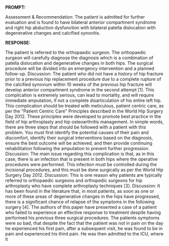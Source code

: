 **PROMPT:**

Assessment & Recommendation:  The patient is admitted for further evaluation and is found to have bilateral anterior compartment syndrome and right hip abduction dysfunction with bilateral patella dislocation with degenerative changes and calcified synovitis.

**RESPONSE:**

  The patient is referred to the orthopaedic surgeon. The orthopaedic surgeon will carefully diagnose the diagnosis which is a combination of patella dislocation and degenerative changes in both hips. The surgical procedure will be divided into an emergency intervention and a planned follow-up.  Discussion:  The patient who did not have a history of hip fracture prior to a previous hip replacement procedure due to a complete rupture of the calcified synovium within 10 weeks of the previous hip fracture will develop anterior compartment syndrome in the second attempt [1]. This complication is extremely serious, can lead to mortality, and will require immediate amputation, if not a complete disarticulation of his entire left hip. This complication should be treated with meticulous, patient centric care, as per the "Patient Centric Care" Principles described in the World Hip Surgery Day 2012. These principles were developed to promote best practice in the field of hip arthroplasty and hip osteoarthritis management. In simple words, there are three steps that should be followed with a patient with this problem. You must first identify the potential causes of their pain and discomfort, identify their surgical interventions based on the diagnosis, ensure the best outcome will be achieved, and then provide continuing rehabilitation following the amputation to prevent further progression.  Discussion:  The main issue regarding this complication is that, as in this case, there is an infection that is present in both hips where the operative procedures were performed. This infection must be controlled during the incisional procedures, and this must be done surgically as per the World Hip Surgery Day 2012.  Discussion:  This is one reason why patients are typically referred to orthopaedic surgeons and orthopedic surgeons for hip arthroplasty who have complete arthroplasty techniques [3].  Discussion:  It has been found in the literature that, in most patients, as soon as one or more of these areas of degenerative changes in the hips have progressed, there is a significant chance of relapse of the symptoms in the following surgery [4]. The authors of this paper have presented a case of a patient who failed to experience an effective response to treatment despite having performed his previous three surgical procedures. The patients symptoms were so bad, that despite the fact that the patient was not in pain on the day he experienced his first pain, after a subsequent visit, he was found to be in pain and experienced his third pain. He was then admitted to the ICU, where it